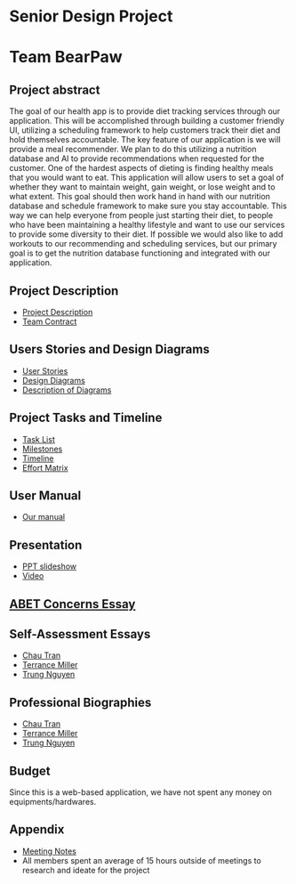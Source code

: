 # Senior Design Project
# Team BearPaw
## Project abstract
The goal of our health app is to provide diet tracking services through our application. This will be accomplished through building a customer friendly UI, utilizing a scheduling framework to help customers track their diet and hold themselves accountable. The key feature of our application is we will provide a meal recommender. We plan to do this utilizing a nutrition database and AI to provide recommendations when requested for the customer. One of the hardest aspects of dieting is finding healthy meals that you would want to eat. This application will allow users to set a goal of whether they want to maintain weight, gain weight, or lose weight and to what extent. This goal should then work hand in hand with our nutrition database and schedule framework to make sure you stay accountable. This way we can help everyone from people just starting their diet, to people who have been maintaining a healthy lifestyle and want to use our services to provide some diversity to their diet. If possible we would also like to add workouts to our recommending and scheduling services, but our primary goal is to get the nutrition database functioning and integrated with our application.

## Project Description 
* [Project Description](https://github.com/trhmc/Senior_design/blob/master/project_description.md)
* [Team Contract](https://github.com/trhmc/Senior_design/blob/master/essays/Team%20Contract.pdf)

## Users Stories and Design Diagrams
* [User Stories](https://github.com/trhmc/Senior_design/blob/master/user_stories.md)
* [Design Diagrams](https://github.com/trhmc/Senior_design/blob/master/design/design_diagrams.jpg)
* [Description of Diagrams](https://github.com/trhmc/Senior_design/blob/master/design/design_descriptions.md)

## Project Tasks and Timeline
* [Task List](https://github.com/trhmc/Senior_design/blob/master/Tasklist.md)
* [Milestones](https://github.com/trhmc/Senior_design/blob/master/milestones.md)
* [Timeline](https://github.com/trhmc/Senior_design/blob/master/timeline.md)
* [Effort Matrix](https://github.com/trhmc/Senior_design/blob/master/Effort%20Matrix%20(1).xlsx)

## User Manual
* [Our manual](https://github.com/trhmc/Senior_design/blob/master/user_manual/manual.html)

## Presentation
* [PPT slideshow](https://docs.google.com/presentation/d/1z2yc3cS5Vx41gh7NpVhYIscbU1QC7fwbWy0-HC4Q4Hc/edit#slide=id.g291a16140f6_0_82)
* [Video](https://www.youtube.com/watch?v=zKyxEOJSPiQ) 

## [ABET Concerns Essay](https://github.com/trhmc/Senior_design/blob/master/essays/Constraints_Essay.docx)

## Self-Assessment Essays
* [Chau Tran](https://github.com/trhmc/Senior_design/blob/master/essays/tranc2_capstone_assessment.pdf)
* [Terrance Miller](https://github.com/trhmc/Senior_design/blob/master/essays/Individual_Capstone_Assessment_Terrancemiller.pdf)
* [Trung Nguyen](https://github.com/trhmc/Senior_design/blob/master/essays/Trung%20Nguyen_Individual%20Capstone%20Assessment.pdf)

## Professional Biographies
* [Chau Tran](https://github.com/trhmc/Senior_design/blob/master/members_description/chau_tran.md)
* [Terrance Miller](https://github.com/trhmc/Senior_design/blob/master/members_description/Terrance_Miller.md)
* [Trung Nguyen](https://github.com/trhmc/Senior_design/blob/master/members_description/trung_nguyen.md)

## Budget
Since this is a web-based application, we have not spent any money on equipments/hardwares.
## Appendix
* [Meeting Notes](https://github.com/trhmc/Senior_design/blob/master/essays/Team%20BearPaw%20Meeting%20Notes.pdf)
* All members spent an average of 15 hours outside of meetings to research and ideate for the project
